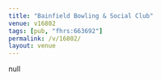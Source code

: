 ```yaml
---
title: "Bainfield Bowling & Social Club"
venue: v16802
tags: [pub, "fhrs:663692"]
permalink: /v/16802/
layout: venue
---
```

null